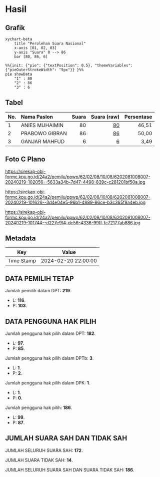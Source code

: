 # Hasil

## Grafik

```mermaid
xychart-beta
    title "Perolehan Suara Nasional"
    x-axis [01, 02, 03]
    y-axis "Suara" 0 --> 86
    bar [80, 86, 6]
```

```mermaid
%%{init: {"pie": {"textPosition": 0.5}, "themeVariables": {"pieOuterStrokeWidth": "5px"}} }%%
pie showData
    "1" : 80
    "2" : 86
    "3" : 6
```

## Tabel

| No. | Nama Paslon    | Suara | Suara (raw) | Persentase |
|:--- |:-------------- | -----:| -----------:| ----------:|
| 1   | ANIES MUHAIMIN | 80    | [80][p-1]   | 46,51      |
| 2   | PRABOWO GIBRAN | 86    | [86][p-2]   | 50,00      |
| 3   | GANJAR MAHFUD  | 6     | [6][p-3]    | 3,49       |


[p-1]: https://github.com/gigit-pemilu/pemilu-2024/blob/main/pilpres/hitung-suara/sub/62-kalimantan-tengah/sub/02-kotawaringin-timur/sub/08-mentaya-hilir-selatan/sub/1008-samuda-kota/sub/007-tps/sub/paslon-1.txt
[p-2]: https://github.com/gigit-pemilu/pemilu-2024/blob/main/pilpres/hitung-suara/sub/62-kalimantan-tengah/sub/02-kotawaringin-timur/sub/08-mentaya-hilir-selatan/sub/1008-samuda-kota/sub/007-tps/sub/paslon-2.txt
[p-3]: https://github.com/gigit-pemilu/pemilu-2024/blob/main/pilpres/hitung-suara/sub/62-kalimantan-tengah/sub/02-kotawaringin-timur/sub/08-mentaya-hilir-selatan/sub/1008-samuda-kota/sub/007-tps/sub/paslon-3.txt

## Foto C Plano

https://sirekap-obj-formc.kpu.go.id/24a2/pemilu/ppwp/62/02/08/10/08/6202081008007-20240219-102056--5633a34b-7d47-4498-839c-c281201bf50a.jpg

https://sirekap-obj-formc.kpu.go.id/24a2/pemilu/ppwp/62/02/08/10/08/6202081008007-20240219-101626--3d4e04e5-96b1-4889-86ce-b3c365f9a4eb.jpg

https://sirekap-obj-formc.kpu.go.id/24a2/pemilu/ppwp/62/02/08/10/08/6202081008007-20240219-101744--d227e9f4-dc56-4336-99ff-fc72177ab886.jpg


## Metadata

| Key        | Value               |
| ---------- | ------------------- |
| Time Stamp | 2024-02-20 22:00:00 |


## DATA PEMILIH TETAP

Jumlah pemilih dalam DPT: **219**.
 * L: **116**.
 * P: **103**.

## DATA PENGGUNA HAK PILIH

Jumlah pengguna hak pilih dalam DPT: **182**.
 * L: **97**.
 * P: **85**.

Jumlah pengguna hak pilih dalam DPTb: **3**.
 * L: **1**.
 * P: **2**.

Jumlah pengguna hak pilih dalam DPK: **1**.
 * L: **1**.
 * P: **0**.

Jumlah pengguna hak pilih: **186**.
 * L: **99**.
 * P: **87**.

## JUMLAH SUARA SAH DAN TIDAK SAH

JUMLAH SELURUH SUARA SAH: **172**.

JUMLAH SUARA TIDAK SAH: **14**.

JUMLAH SELURUH SUARA SAH DAN SUARA TIDAK SAH: **186**.


